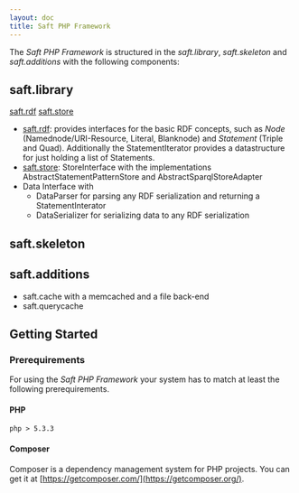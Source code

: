 ```yaml
---
layout: doc
title: Saft PHP Framework
---
```


The _Saft PHP Framework_ is structured in the _saft.library_, _saft.skeleton_ and _saft.additions_ with the following components:

## saft.library

<a class="btn" href="rdf">saft.rdf</a>
<a class="btn" href="store">saft.store</a>

* [saft.rdf](rdf): provides interfaces for the basic RDF concepts, such as _Node_ (Namednode/URI-Resource, Literal, Blanknode) and _Statement_ (Triple and Quad). Additionally the StatementIterator provides a datastructure for just holding a list of Statements.
* [saft.store](store): StoreInterface with the implementations AbstractStatementPatternStore and AbstractSparqlStoreAdapter
* Data Interface with
    * DataParser for parsing any RDF serialization and returning a StatementInterator
    * DataSerializer for serializing data to any RDF serialization

## saft.skeleton


## saft.additions

* saft.cache with a memcached and a file back-end
* saft.querycache

## Getting Started

### Prerequirements

For using the _Saft PHP Framework_ your system has to match at least the following prerequirements.

#### PHP

`php > 5.3.3`

#### Composer

Composer is a dependency management system for PHP projects.
You can get it at [https://getcomposer.com/](https://getcomposer.org/).
